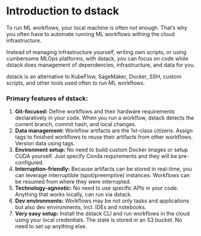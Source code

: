 # Introduction to dstack

To run ML workflows, your local machine is often not enough. 
That’s why you often have to automate running ML workflows withing the cloud infrastructure.

Instead of managing infrastructure yourself, writing own scripts, or using cumbersome MLOps platforms, with dstack, 
you can focus on code while dstack does management of dependencies, infrastructure, and data for you.

dstack is an alternative to KubeFlow, SageMaker, Docker, SSH, custom scripts, and other tools used often to
run ML workflows.

### Primary features of dstack:

1. **Git-focused:** Define workflows and their hardware requirements declaratively in your code.
   When you run a workflow, dstack detects the current branch, commit hash, and local changes.
2. **Data management:** Workflow artifacts are the 1st-class citizens.
   Assign tags to finished workflows to reuse their artifacts from other workflows. 
   Version data using tags.
3. **Environment setup:** No need to build custom Docker images or setup CUDA yourself. Just specify Conda 
   requirements and they will be pre-configured.
4. **Interruption-friendly:** Because artifacts can be stored in real-time, you can leverage interruptible 
   (spot/preemptive) instances. Workflows can be resumed from where they were interrupted.
5. **Technology-agnostic:** No need to use specific APIs in your code. Anything that works locally, can run via dstack.
6. **Dev environments:** Workflows may be not only tasks and applications but also dev environments, incl. 
   IDEs and notebooks.
7. **Very easy setup:** Install the dstack CLI and run workflows
   in the cloud using your local credentials. The state is stored in an S3 bucket. 
   No need to set up anything else.
